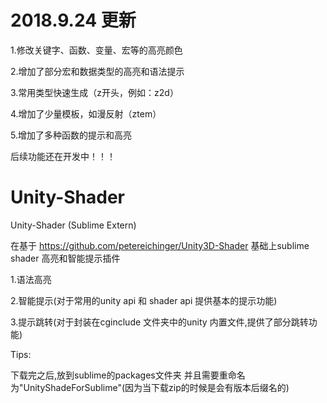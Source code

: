 # 2018.9.24 更新

1.修改关键字、函数、变量、宏等的高亮颜色

2.增加了部分宏和数据类型的高亮和语法提示

3.常用类型快速生成（z开头，例如：z2d）

4.增加了少量模板，如漫反射（ztem）

5.增加了多种函数的提示和高亮

后续功能还在开发中！！！



# Unity-Shader
Unity-Shader (Sublime Extern)

在基于 https://github.com/petereichinger/Unity3D-Shader 基础上sublime shader 高亮和智能提示插件

1.语法高亮 

2.智能提示(对于常用的unity api 和 shader api 提供基本的提示功能)

3.提示跳转(对于封装在cginclude 文件夹中的unity 内置文件,提供了部分跳转功能)

Tips:

下载完之后,放到sublime的packages文件夹 并且需要重命名为"UnityShadeForSublime"(因为当下载zip的时候是会有版本后缀名的)
